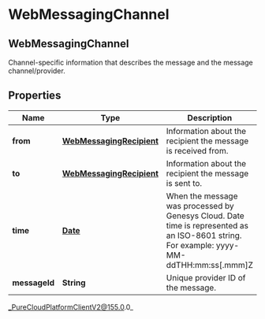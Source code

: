 # WebMessagingChannel

## WebMessagingChannel
Channel-specific information that describes the message and the message channel/provider.

## Properties

|Name | Type | Description | Notes|
|------------ | ------------- | ------------- | -------------|
| **from** | [**WebMessagingRecipient**](WebMessagingRecipient) | Information about the recipient the message is received from. | [optional] |
| **to** | [**WebMessagingRecipient**](WebMessagingRecipient) | Information about the recipient the message is sent to. | [optional] |
| **time** | [**Date**](Date) | When the message was processed by Genesys Cloud. Date time is represented as an ISO-8601 string. For example: yyyy-MM-ddTHH:mm:ss[.mmm]Z | [optional] |
| **messageId** | **String** | Unique provider ID of the message. | [optional] |



_PureCloudPlatformClientV2@155.0.0_
